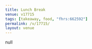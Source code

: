 ```yaml
---
title: Lunch Break
venue: v17715
tags: [takeaway, food, "fhrs:662592"]
permalink: /v/17715/
layout: venue
---
```

null